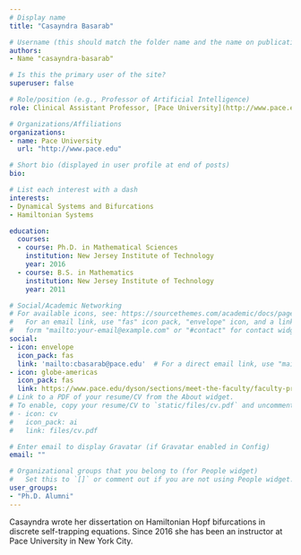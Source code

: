 ```yaml
---
# Display name
title: "Casayndra Basarab"

# Username (this should match the folder name and the name on publications)
authors:
- Name "casayndra-basarab"

# Is this the primary user of the site?
superuser: false

# Role/position (e.g., Professor of Artificial Intelligence)
role: Clinical Assistant Professor, [Pace University](http://www.pace.edu)

# Organizations/Affiliations
organizations:
- name: Pace University
  url: "http://www.pace.edu"

# Short bio (displayed in user profile at end of posts)
bio: 

# List each interest with a dash
interests:
- Dynamical Systems and Bifurcations
- Hamiltonian Systems

education:
  courses:
  - course: Ph.D. in Mathematical Sciences
    institution: New Jersey Institute of Technology
    year: 2016
  - course: B.S. in Mathematics
    institution: New Jersey Institute of Technology
    year: 2011

# Social/Academic Networking
# For available icons, see: https://sourcethemes.com/academic/docs/page-builder/#icons
#   For an email link, use "fas" icon pack, "envelope" icon, and a link in the
#   form "mailto:your-email@example.com" or "#contact" for contact widget.
social:
- icon: envelope
  icon_pack: fas
  link: 'mailto:cbasarab@pace.edu'  # For a direct email link, use "mailto:test@example.org".
- icon: globe-americas
  icon_pack: fas
  link: https://www.pace.edu/dyson/sections/meet-the-faculty/faculty-profile/cbasarab
# Link to a PDF of your resume/CV from the About widget.
# To enable, copy your resume/CV to `static/files/cv.pdf` and uncomment the lines below.
# - icon: cv
#   icon_pack: ai
#   link: files/cv.pdf

# Enter email to display Gravatar (if Gravatar enabled in Config)
email: ""

# Organizational groups that you belong to (for People widget)
#   Set this to `[]` or comment out if you are not using People widget.
user_groups:
- "Ph.D. Alumni"
---
```

Casayndra wrote her dissertation on Hamiltonian Hopf bifurcations in discrete self-trapping equations. Since 2016 she has been an instructor at Pace University in New York City.